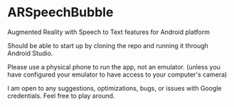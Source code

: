 # ARSpeechBubble
Augmented Reality with Speech to Text features for Android platform

Should be able to start up by cloning the repo and running it through Android Studio.

Please use a physical phone to run the app, not an emulator. (unless you have configured your emulator to have access to your computer's camera)

I am open to any suggestions, optimizations, bugs, or issues with Google credentials. Feel free to play around.

